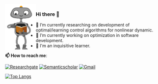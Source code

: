 
<img align="left" src="https://github.com/roscibely/roscibely/blob/master/giphy.gif" width="100" height="150">

### Hi there 🖖
    
   - 🚀 I’m currently researching on development of optimal/learning control algorithms for nonlinear dynamic.
   - 🔭 I’m currently working on optimization in software development. 
   - 🧠 I'm an inquisitive learner.

   
**📫 How to reach me**:

[![Researchgate](https://img.shields.io/badge/Researchgate-green?style=for-the-badge&logo=researchgate&logoColor=white)](https://www.researchgate.net/profile/R_C_B_Rego)
[![Semanticscholar](https://img.shields.io/badge/Semanticscholar-blue?style=for-the-badge&logo=semanticscholar&logoColor=white)](https://www.semanticscholar.org/author/Rosana-C.-B.-Rego/134671015?sort=pub-date)
[![Gmail](https://img.shields.io/badge/Gmail-red?style=for-the-badge&logo=gmail&logoColor=white)](mailto:rosana.rego@ufrn.edu.br)



[![Top Langs](https://github-readme-stats.vercel.app/api/top-langs/?username=roscibely&layout=compact&hide=javascript,html,jupyter%20notebook,processing)](https://github.com/roscibely/github-readme-stats)

<!--[![Top Langs](https://github-readme-stats.vercel.app/api/top-langs/?username=roscibely&layout=compact,html&title_color=ffffff&text_color=c9cacc&icon_color=2bbc8a&bg_color=1d1f21)](https://github.com/roscibely) -->


<!--
**roscibely/roscibely** is a ✨ _special_ ✨ repository because its `README.md` (this file) appears on your GitHub profile.

Here are some ideas to get you started:

- 🔭 I’m currently working on ...
- 🌱 I’m currently learning ...
- 👯 I’m looking to collaborate on ...
- 🤔 I’m looking for help with ...
- 💬 Ask me about ...
- 📫 How to reach me: ...
- 😄 Pronouns: ...
- ⚡ Fun fact: ...
-->


